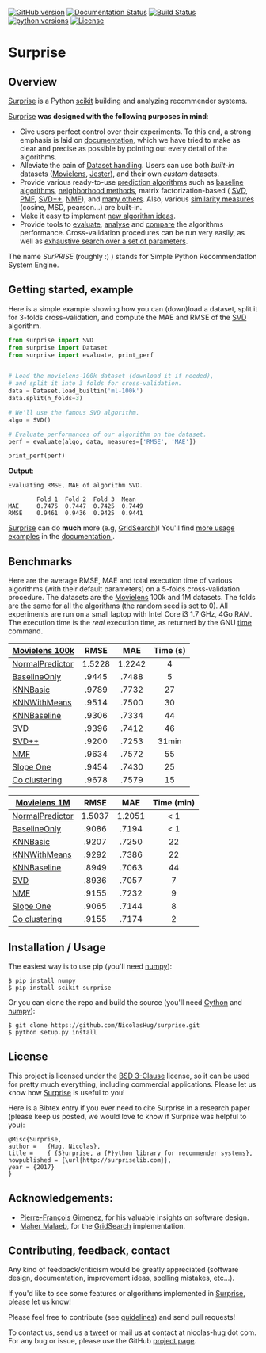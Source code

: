 [![GitHub version](https://badge.fury.io/gh/nicolashug%2FSurprise.svg)](https://badge.fury.io/gh/nicolashug%2FSurprise)
[![Documentation Status](https://readthedocs.org/projects/surprise/badge/?version=stable)](http://surprise.readthedocs.io/en/stable/?badge=stable)
[![Build Status](https://travis-ci.org/NicolasHug/Surprise.svg?branch=master)](https://travis-ci.org/NicolasHug/Surprise)
[![python versions](https://img.shields.io/badge/python-2.7%2C%203.5-blue.svg)](http://surpriselib.com)
[![License](https://img.shields.io/badge/License-BSD%203--Clause-blue.svg)](https://opensource.org/licenses/BSD-3-Clause)




Surprise
========

Overview
--------

[Surprise](http://surpriselib.com) is a Python
[scikit](https://www.scipy.org/scikits.html) building and analyzing recommender
systems.

[Surprise](http://surpriselib.com) **was designed with the
following purposes in mind**:

- Give users perfect control over their experiments. To this end, a strong
  emphasis is laid on
  [documentation](http://surprise.readthedocs.io/en/stable/index.html), which we
  have tried to make as clear and precise as possible by pointing out every
  detail of the algorithms.
- Alleviate the pain of [Dataset
  handling](http://surprise.readthedocs.io/en/stable/getting_started.html#load-a-custom-dataset).
  Users can use both *built-in* datasets
  ([Movielens](http://grouplens.org/datasets/movielens/),
  [Jester](http://eigentaste.berkeley.edu/dataset/)), and their own *custom*
  datasets.
- Provide various ready-to-use [prediction
  algorithms](http://surprise.readthedocs.io/en/stable/prediction_algorithms_package.html)
  such as [baseline
  algorithms](http://surprise.readthedocs.io/en/stable/basic_algorithms.html),
  [neighborhood
  methods](http://surprise.readthedocs.io/en/stable/knn_inspired.html), matrix
  factorization-based (
  [SVD](http://surprise.readthedocs.io/en/stable/matrix_factorization.html#surprise.prediction_algorithms.matrix_factorization.SVD),
  [PMF](http://surprise.readthedocs.io/en/stable/matrix_factorization.html#unbiased-note),
  [SVD++](http://surprise.readthedocs.io/en/stable/matrix_factorization.html#surprise.prediction_algorithms.matrix_factorization.SVDpp),
  [NMF](http://surprise.readthedocs.io/en/stable/matrix_factorization.html#surprise.prediction_algorithms.matrix_factorization.NMF)),
  and [many
  others](http://surprise.readthedocs.io/en/stable/prediction_algorithms_package.html).
  Also, various [similarity
  measures](http://surprise.readthedocs.io/en/stable/similarities.html)
  (cosine, MSD, pearson...) are built-in.
- Make it easy to implement [new algorithm
  ideas](http://surprise.readthedocs.io/en/stable/building_custom_algo.html).
- Provide tools to [evaluate](http://surprise.readthedocs.io/en/stable/evaluate.html),
  [analyse](http://nbviewer.jupyter.org/github/NicolasHug/Surprise/tree/master/examples/notebooks/KNNBasic_analysis.ipynb/)
  and
  [compare](http://nbviewer.jupyter.org/github/NicolasHug/Surprise/blob/master/examples/notebooks/Compare.ipynb)
  the algorithms performance. Cross-validation procedures can be run very
  easily, as well as [exhaustive search over a set of
  parameters](http://surprise.readthedocs.io/en/stable/getting_started.html#tune-algorithm-parameters-with-gridsearch).


The name *SurPRISE* (roughly :) ) stands for Simple Python RecommendatIon
System Engine.


Getting started, example
------------------------

Here is a simple example showing how you can (down)load a dataset, split it for
3-folds cross-validation, and compute the MAE and RMSE of the
[SVD](http://surprise.readthedocs.io/en/stable/matrix_factorization.html#surprise.prediction_algorithms.matrix_factorization.SVD)
algorithm.

```python
from surprise import SVD
from surprise import Dataset
from surprise import evaluate, print_perf


# Load the movielens-100k dataset (download it if needed),
# and split it into 3 folds for cross-validation.
data = Dataset.load_builtin('ml-100k')
data.split(n_folds=3)

# We'll use the famous SVD algorithm.
algo = SVD()

# Evaluate performances of our algorithm on the dataset.
perf = evaluate(algo, data, measures=['RMSE', 'MAE'])

print_perf(perf)
```

**Output**:

```
Evaluating RMSE, MAE of algorithm SVD.

        Fold 1  Fold 2  Fold 3  Mean
MAE     0.7475  0.7447  0.7425  0.7449
RMSE    0.9461  0.9436  0.9425  0.9441
```

[Surprise](http://surpriselib.com) can do **much** more (e.g,
[GridSearch](http://surprise.readthedocs.io/en/stable/getting_started.html#tune-algorithm-parameters-with-gridsearch))!
You'll find [more usage
examples](http://surprise.readthedocs.io/en/stable/getting_started.html) in the
[documentation ](http://surprise.readthedocs.io/en/stable/index.html).


Benchmarks
----------

Here are the average RMSE, MAE and total execution time of various algorithms
(with their default parameters) on a 5-folds cross-validation procedure. The
datasets are the [Movielens](http://grouplens.org/datasets/movielens/) 100k and
1M datasets. The folds are the same for all the algorithms (the random seed is
set to 0). All experiments are run on a small laptop with Intel Core i3 1.7
GHz, 4Go RAM. The execution time is the *real* execution time, as returned by
the GNU [time](http://man7.org/linux/man-pages/man1/time.1.html) command.

|  [Movielens 100k](http://grouplens.org/datasets/movielens/100k) |  RMSE  |   MAE  | Time (s) |
|-----------------|:------:|:------:|:--------:|
| [NormalPredictor](http://surprise.readthedocs.io/en/stable/basic_algorithms.html#surprise.prediction_algorithms.random_pred.NormalPredictor) | 1.5228 | 1.2242 |     4    |
| [BaselineOnly](http://surprise.readthedocs.io/en/stable/basic_algorithms.html#surprise.prediction_algorithms.baseline_only.BaselineOnly)    |  .9445 |  .7488 |    5    |
| [KNNBasic](http://surprise.readthedocs.io/en/stable/knn_inspired.html#surprise.prediction_algorithms.knns.KNNBasic)        |  .9789 |  .7732 |    27    |
| [KNNWithMeans](http://surprise.readthedocs.io/en/stable/knn_inspired.html#surprise.prediction_algorithms.knns.KNNWithMeans)    |  .9514 |  .7500 |    30    |
| [KNNBaseline](http://surprise.readthedocs.io/en/stable/knn_inspired.html#surprise.prediction_algorithms.knns.KNNBaseline)     |  .9306 |  .7334 |    44    |
| [SVD](http://surprise.readthedocs.io/en/stable/matrix_factorization.html#surprise.prediction_algorithms.matrix_factorization.SVD)             |  .9396 |  .7412 |    46    |
| [SVD++](http://surprise.readthedocs.io/en/stable/matrix_factorization.html#surprise.prediction_algorithms.matrix_factorization.SVDpp)             |  .9200 |  .7253 |    31min    |
| [NMF](http://surprise.readthedocs.io/en/stable/matrix_factorization.html#surprise.prediction_algorithms.matrix_factorization.NMF)             |  .9634 |  .7572 |    55    |
| [Slope One](http://surprise.readthedocs.io/en/stable/slope_one.html#surprise.prediction_algorithms.slope_one.SlopeOne)             |  .9454 |  .7430 |    25    |
| [Co clustering](http://surprise.readthedocs.io/en/stable/co_clustering.html#surprise.prediction_algorithms.co_clustering.CoClustering)             |  .9678 |  .7579 |    15    |


|  [Movielens 1M](http://grouplens.org/datasets/movielens/1m) |  RMSE  |   MAE  | Time (min) |
|-----------------|:------:|:------:|:--------:|
| [NormalPredictor](http://surprise.readthedocs.io/en/stable/basic_algorithms.html#surprise.prediction_algorithms.random_pred.NormalPredictor) | 1.5037 | 1.2051 |     < 1    |
| [BaselineOnly](http://surprise.readthedocs.io/en/stable/basic_algorithms.html#surprise.prediction_algorithms.baseline_only.BaselineOnly)    |  .9086 | .7194 |    < 1    |
| [KNNBasic](http://surprise.readthedocs.io/en/stable/knn_inspired.html#surprise.prediction_algorithms.knns.KNNBasic)        |  .9207 |  .7250 |    22    |
| [KNNWithMeans](http://surprise.readthedocs.io/en/stable/knn_inspired.html#surprise.prediction_algorithms.knns.KNNWithMeans)    |  .9292 |  .7386 |    22    |
| [KNNBaseline](http://surprise.readthedocs.io/en/stable/knn_inspired.html#surprise.prediction_algorithms.knns.KNNBaseline)     |  .8949 | .7063 |    44    |
| [SVD](http://surprise.readthedocs.io/en/stable/matrix_factorization.html#surprise.prediction_algorithms.matrix_factorization.SVD)             |  .8936 |  .7057 |    7    |
| [NMF](http://surprise.readthedocs.io/en/stable/matrix_factorization.html#surprise.prediction_algorithms.matrix_factorization.NMF)             |  .9155 |  .7232 |    9    |
| [Slope One](http://surprise.readthedocs.io/en/stable/slope_one.html#surprise.prediction_algorithms.slope_one.SlopeOne)             |  .9065 |  .7144 |    8    |
| [Co clustering](http://surprise.readthedocs.io/en/stable/co_clustering.html#surprise.prediction_algorithms.co_clustering.CoClustering)             |  .9155 |  .7174 |    2    |

Installation / Usage
--------------------

The easiest way is to use pip (you'll need [numpy](http://www.numpy.org/)):

    $ pip install numpy
    $ pip install scikit-surprise

Or you can clone the repo and build the source (you'll need
[Cython](http://cython.org/) and [numpy](http://www.numpy.org/)):

    $ git clone https://github.com/NicolasHug/surprise.git
    $ python setup.py install


License
-------

This project is licensed under the [BSD
3-Clause](https://opensource.org/licenses/BSD-3-Clause) license, so it can be
used for pretty much everything, including commercial applications. Please let
us know how [Surprise](http://surpriselib.com) is useful to you!

Here is a Bibtex entry if you ever need to cite Surprise in a research paper
(please keep us posted, we would love to know if Surprise was helpful to you):

    @Misc{Surprise,
    author =   {Hug, Nicolas},
    title =    { {S}urprise, a {P}ython library for recommender systems},
    howpublished = {\url{http://surpriselib.com}},
    year = {2017}
    }

Acknowledgements:
----------------

- [Pierre-François Gimenez](https://github.com/PFgimenez), for his valuable
  insights on software design.
- [Maher Malaeb](https://github.com/mahermalaeb), for the
  [GridSearch](http://surprise.readthedocs.io/en/stable/evaluate.html#surprise.evaluate.GridSearch)
  implementation.

Contributing, feedback, contact
-------------------------------

Any kind of feedback/criticism would be greatly appreciated (software design,
documentation, improvement ideas, spelling mistakes, etc...).

If you'd like to see some features or algorithms implemented in
[Surprise](http://surpriselib.com), please let us know!

Please feel free to contribute (see
[guidelines](https://github.com/NicolasHug/Surprise/blob/master/CONTRIBUTING.md))
and send pull requests!

To contact us, send us a [tweet](https://twitter.com/Surpriselib) or mail us at
contact at nicolas-hug dot com. For any bug or issue, please use
the GitHub [project page](https://github.com/NicolasHug/Surprise).
